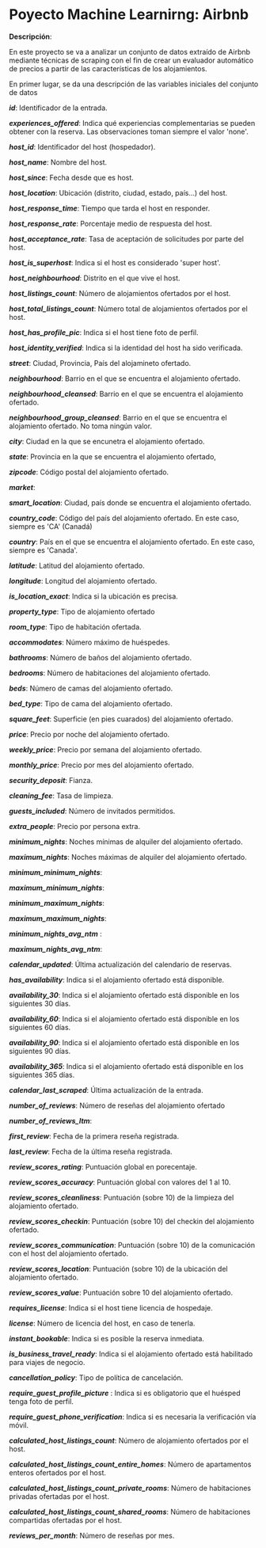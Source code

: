 # Poyecto Machine Learnirng: Airbnb

**Descripción**:

En este proyecto se va a analizar un conjunto de datos extraído de Airbnb mediante técnicas de scraping con el fin de crear un evaluador automático de precios a partir de las características de los alojamientos.


En primer lugar, se da una descripción de las variables iniciales del conjunto de datos

**_id_**: Identificador de la entrada.

**_experiences_offered_**: Indica qué experiencias complementarias se pueden obtener con la reserva. Las observaciones toman siempre el valor 'none'.

**_host_id_**: Identificador del host (hospedador).

**_host_name_**:  Nombre del host.

**_host_since_**: Fecha desde que es host.
       
**_host_location_**: Ubicación (distrito, ciudad, estado, país...) del host.

**_host_response_time_**: Tiempo que tarda el host en responder.

**_host_response_rate_**: Porcentaje medio de respuesta del host.
       
**_host_acceptance_rate_**: Tasa de aceptación de solicitudes por parte del host. 

**_host_is_superhost_**: Indica si el host es considerado 'super host'.

**_host_neighbourhood_**: Distrito en el que vive el host.
       
**_host_listings_count_**: Número de alojamientos ofertados por el host.

**_host_total_listings_count_**: Número total de alojamientos ofertados por el host.
       
**_host_has_profile_pic_**: Indica si el host tiene foto de perfil.

**_host_identity_verified_**: Indica si la identidad del host ha sido verificada.

**_street_**: Ciudad, Provincia, País del alojamineto ofertado.

**_neighbourhood_**: Barrio en el que se encuentra el alojamiento ofertado.

**_neighbourhood_cleansed_**: Barrio en el que se encuentra el alojamiento ofertado.

**_neighbourhood_group_cleansed_**: Barrio en el que se encuentra el alojamiento ofertado.
No toma ningún valor.

**_city_**: Ciudad en la que se encunetra el alojamiento ofertado.

**_state_**: Provincia en la que se encuentra el alojamiento ofertado,

**_zipcode_**: Código postal del alojamiento ofertado.

**_market_**: 

**_smart_location_**: Ciudad, país donde se encuentra el alojamiento ofertado.

**_country_code_**: Código del país del alojamiento ofertado. En este caso, siempre es 'CA' (Canadá)

**_country_**: País en el que se encuentra el alojamiento ofertado. En este caso, siempre es 'Canada'. 

**_latitude_**: Latitud del alojamiento ofertado.

**_longitude_**: Longitud del alojamiento ofertado.

**_is_location_exact_**: Indica si la ubicación es precisa.

**_property_type_**: Tipo de alojamiento ofertado 

**_room_type_**: Tipo de habitación ofertada.

**_accommodates_**: Número máximo de huéspedes.

**_bathrooms_**: Número de baños del alojamiento ofertado.

**_bedrooms_**: Número de habitaciones del alojamiento ofertado.

**_beds_**: Número de camas del alojamiento ofertado. 

**_bed_type_**: Tipo de cama del alojamiento ofertado.

**_square_feet_**: Superficie (en pies cuarados) del alojamiento ofertado. 

**_price_**: Precio por noche del alojamiento ofertado.

**_weekly_price_**: Precio por semana del alojamiento ofertado.

**_monthly_price_**: Precio por mes del alojamiento ofertado.

**_security_deposit_**: Fianza.

**_cleaning_fee_**: Tasa de limpieza.

**_guests_included_**: Número de invitados permitidos.

**_extra_people_**: Precio por persona extra.

**_minimum_nights_**: Noches mínimas de alquiler del alojamiento ofertado. 

**_maximum_nights_**: Noches máximas de alquiler del alojamiento ofertado.

**_minimum_minimum_nights_**: 

**_maximum_minimum_nights_**:

**_minimum_maximum_nights_**:

**_maximum_maximum_nights_**:

**_minimum_nights_avg_ntm_** :

**_maximum_nights_avg_ntm_**:

**_calendar_updated_**: Última actualización del calendario de reservas.

**_has_availability_**: Indica si el alojamiento ofertado está disponible.

**_availability_30_**: Indica si el alojamiento ofertado está disponible en los siguientes 30 días.

**_availability_60_**: Indica si el alojamiento ofertado está disponible en los siguientes 60 días.

**_availability_90_**: Indica si el alojamiento ofertado está disponible en los siguientes 90 días.

**_availability_365_**: Indica si el alojamiento ofertado está disponible en los siguientes 365 días.

**_calendar_last_scraped_**: Última actualización de la entrada.

**_number_of_reviews_**: Número de reseñas del alojamiento ofertado

**_number_of_reviews_ltm_**:

**_first_review_**: Fecha de la primera reseña registrada.

**_last_review_**:  Fecha de la última reseña registrada.

**_review_scores_rating_**:  Puntuación global en porecentaje.

**_review_scores_accuracy_**: Puntuación global con valores del 1 al 10.

**_review_scores_cleanliness_**: Puntuación (sobre 10) de la limpieza del alojamiento ofertado.

**_review_scores_checkin_**: Puntuación (sobre 10) del checkin del alojamiento ofertado.

**_review_scores_communication_**: Puntuación (sobre 10) de la comunicación con el host del alojamiento ofertado.

**_review_scores_location_**: Puntuación (sobre 10) de la ubicación del alojamiento ofertado.

**_review_scores_value_**: Puntuación sobre 10 del alojamiento ofertado.

**_requires_license_**: Indica si el host tiene licencia de hospedaje.

**_license_**: Número de licencia del host, en caso de tenerla.

**_instant_bookable_**: Indica si es posible la reserva inmediata.

**_is_business_travel_ready_**: Indica si el alojamiento ofertado está habilitado para viajes de negocio.

**_cancellation_policy_**: Tipo de política de cancelación.

**_require_guest_profile_picture_** : Indica si es obligatorio que el huésped tenga foto de perfil.

**_require_guest_phone_verification_**: Indica si es necesaria la verificación vía móvil.

**_calculated_host_listings_count_**: Número de alojamiento ofertados por el host.

**_calculated_host_listings_count_entire_homes_**: Número de apartamentos enteros ofertados por el host.

**_calculated_host_listings_count_private_rooms_**: Número de habitaciones privadas ofertadas por el host.

**_calculated_host_listings_count_shared_rooms_**: Número de habitaciones compartidas ofertadas por el host.

**_reviews_per_month_**: Número de reseñas por mes.
